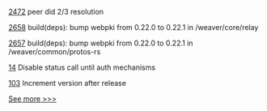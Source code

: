 
[2472](https://github.com/hyperledger/aries-cloudagent-python/pull/2472) peer did 2/3 resolution

[2658](https://github.com/hyperledger/cacti/pull/2658) build(deps): bump webpki from 0.22.0 to 0.22.1 in /weaver/core/relay

[2657](https://github.com/hyperledger/cacti/pull/2657) build(deps): bump webpki from 0.22.0 to 0.22.1 in /weaver/common/protos-rs

[14](https://github.com/hyperledger/aries-socketdock/pull/14) Disable status call until auth mechanisms

[103](https://github.com/hyperledger-labs/hlf-connector/pull/103) Increment version after release


[See more >>>](https://start-here.hyperledger.org/pull-requests)
